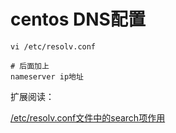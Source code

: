 # centos DNS配置

```
vi /etc/resolv.conf

# 后面加上
nameserver ip地址
```

扩展阅读：

[/etc/resolv.conf文件中的search项作用](https://blog.csdn.net/xinlongabc/article/details/47075293)